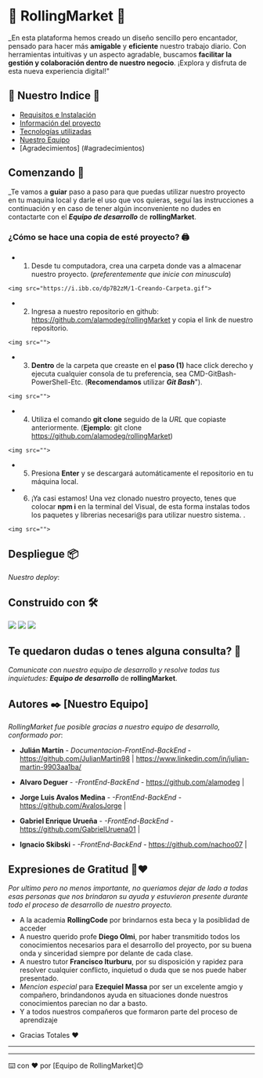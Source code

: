 # 🛒 RollingMarket 🛒 <!-- <a name="informacion"></a> -->

_En esta plataforma hemos creado un diseño sencillo pero encantador, pensado para hacer más **amigable** y **eficiente** nuestro trabajo diario. Con herramientas intuitivas y un aspecto agradable, buscamos **facilitar la gestión y colaboración dentro de nuestro negocio**. ¡Explora y disfruta de esta nueva experiencia digital!"


## 📃 Nuestro Indice 📃
* [Requisitos e Instalación](#requisitos-instalacion)
* [Información del proyecto](#informacion)
* [Tecnologías utilizadas](#tecnologias)
* [Nuestro Equipo](#integrantes)
* [Agradecimientos] (#agradecimientos)



## Comenzando 🚀 <a name="requisitos-instalacion"></a>

_Te vamos a **guiar** paso a paso para que puedas utilizar nuestro proyecto en tu maquina local y darle el uso que vos quieras, seguí las instrucciones a continuación y en caso de tener algún inconveniente no dudes en contactarte con el <a name="integrantes">**_Equipo de desarrollo_**</a> de **rollingMarket**.


### ¿Cómo se hace una copia de esté proyecto? 🖨️ <a name="requisitos-instalacion"></a>

  - 1. Desde tu computadora, crea una carpeta donde vas a almacenar nuestro proyecto. (_preferentemente que inicie con minuscula_)

  ```
<img src="https://i.ibb.co/dp7B2zM/1-Creando-Carpeta.gif">
  ```
  - 2. Ingresa a nuestro repositorio en github: https://github.com/alamodeg/rollingMarket y copia el link de nuestro repositorio.

  ```
  <img src="">
  ```
  - 3. **Dentro** de la carpeta que creaste en el **paso (1)** hace click derecho y ejecuta cualquier consola de tu preferencia, sea CMD-GitBash-PowerShell-Etc. (**Recomendamos** utilizar **_Git Bash_**").
  
  ```
  <img src="">
  ```

  - 4. Utiliza el comando **git clone** seguido de la _URL_ que copiaste anteriormente. (__Ejemplo__: git clone https://github.com/alamodeg/rollingMarket)

  ```
  <img src="">
  ```

  - 5. Presiona **Enter** y se descargará automáticamente el repositorio en tu máquina local.

  

  - 6. ¡Ya casi estamos! Una vez clonado nuestro proyecto, tenes que colocar **npm i** en la terminal del Visual, de esta forma instalas todos los paquetes y librerias necesari@s para utilizar nuestro sistema. 
  .

  ```
  <img src="">
  ```

## Despliegue 📦  <a name="informacion"></a>

_Nuestro deploy_:
<!-- insetar link del deploy -->

## Construido con 🛠️  <a name="tecnologias"></a>


<!-- * [HTML](http://www.dropwizard.io/1.0.2/docs/) - El framework web usado
* [CSS](https://maven.apache.org/) - Manejador de dependencias
* [REACT](https://es.react.dev/) - Usado para generar RSS -->


<img src="https://img.shields.io/badge/CSS3-1572B6?style=for-the-badge&logo=css3&logoColor=white">
<img src="https://img.shields.io/badge/Bootstrap-563D7C?style=for-the-badge&logo=bootstrap&logoColor=white">
<img src="https://img.shields.io/badge/JavaScript-323330?style=for-the-badge&logo=javascript&logoColor=F7DF1E">

## Te quedaron dudas o tenes alguna consulta? 📖 <a name="integrantes"></a>

_Comunicate con nuestro equipo de desarrollo y resolve todas tus inquietudes:_  <a name="integrantes">**_Equipo de desarrollo_**</a> de **rollingMarket**.


## Autores ✒️ <a name="integrantes"></a> [Nuestro Equipo]

_RollingMarket fue posible gracias a nuestro equipo de desarrollo, conformado por_:


* **Julián Martín** - *Documentacion-FrontEnd-BackEnd* - https://github.com/JulianMartin98 | https://www.linkedin.com/in/julian-martin-9903aa1ba/

* **Alvaro Deguer** - *-FrontEnd-BackEnd* - https://github.com/alamodeg | 

* **Jorge Luis Avalos Medina** - *-FrontEnd-BackEnd* - https://github.com/AvalosJorge | 

* **Gabriel Enrique Urueña** - *-FrontEnd-BackEnd* - https://github.com/GabrielUruena01 | 

* **Ignacio Skibski** - *-FrontEnd-BackEnd* - https://github.com/nachoo07 | 


## Expresiones de Gratitud 🎁❤️ <a name="agradecimientos"></a>

_Por ultimo pero no menos importante, no queriamos dejar de lado a todas esas personas que nos brindaron su ayuda y estuvieron presente durante todo el proceso de desarrollo de nuestro proyecto._


* A la academia **RollingCode** por brindarnos esta beca y la posiblidad de acceder 
* A nuestro querido profe **Diego Olmi**, por haber transmitido todos los conocimientos necesarios para el desarrollo del proyecto, por su buena onda y sinceridad siempre por delante de cada clase.
* A nuestro tutor **Francisco Iturburu**, por su disposición y rapidez para resolver cualquier conflicto, inquietud o duda que se nos puede haber presentado.
* _Mencion especial_ para **Ezequiel Massa** por ser un excelente amgio y compañero, brindandonos ayuda en situaciones donde nuestros conocimientos parecian no dar a basto.
* Y a todos nuestros compañeros que formaron parte del proceso de aprendizaje

- Gracias Totales ❤️

---
---
⌨️ con ❤️ por [Equipo de RollingMarket]😊
